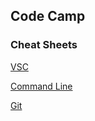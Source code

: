 ## Code Camp

### Cheat Sheets

[VSC](/codes/vsc)

[Command Line](/codes/command-line)

[Git](/codes/git)
